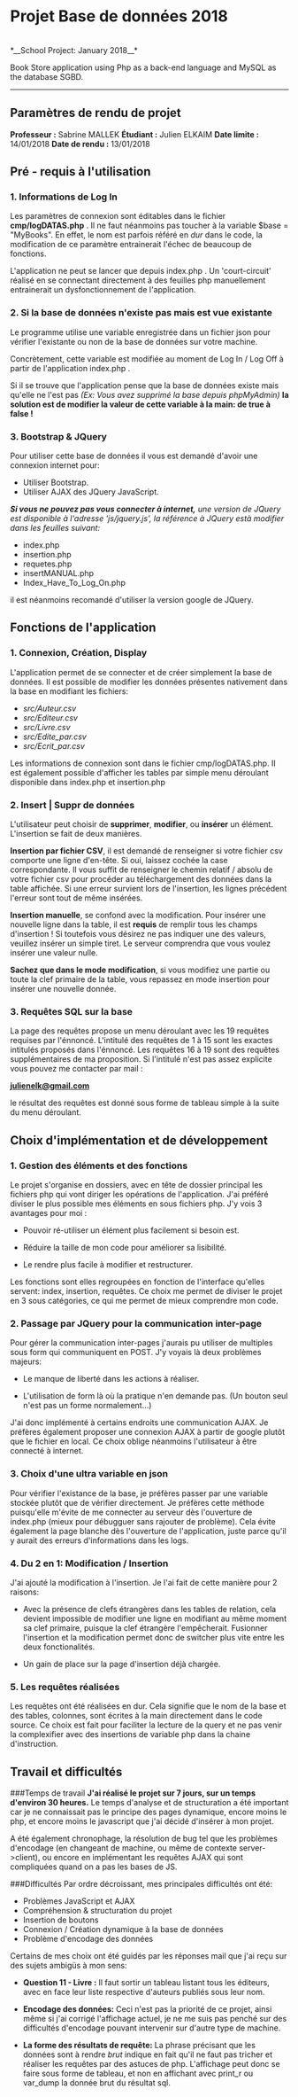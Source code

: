 Projet Base de données 2018
===========================
<br>
*__School Project: January 2018__*

Book Store application using Php as a back-end language and MySQL as the database SGBD.


____
Paramètres de rendu de projet
-----------------------------

**Professeur :** Sabrine MALLEK
**Étudiant :** Julien ELKAIM
**Date limite :** 14/01/2018
**Date de rendu :** 13/01/2018



Pré - requis à l'utilisation
----------------------------


### 1. Informations de Log In

Les paramètres de connexion sont éditables dans le fichier **cmp/logDATAS.php** .
Il ne faut néanmoins pas toucher à la variable $base = "MyBooks". En effet, le nom est parfois référé en *dur* dans le code, la modification de ce paramètre entrainerait l'échec de beaucoup de fonctions.

L'application ne peut se lancer que depuis index.php . Un 'court-circuit' réalisé en se connectant directement à des feuilles php manuellement entrainerait un dysfonctionnement de l'application.

### 2. Si la base de données n'existe pas mais est vue existante

Le programme utilise une variable enregistrée dans un fichier json pour vérifier l'existante ou non de la base de données sur votre machine.

Concrètement, cette variable est modifiée au moment de Log In / Log Off à partir de l'application index.php .

Si il se trouve que l'application pense que la base de données existe mais qu'elle ne l'est pas *(Ex: Vous avez supprimé la base depuis phpMyAdmin)* **la solution est de modifier la valeur de cette variable à la main: de true à false !**

### 3. Bootstrap & JQuery
Pour utiliser cette base de données il vous est demandé d'avoir une connexion internet pour:

* Utiliser Bootstrap.
* Utiliser AJAX des JQuery JavaScript.


_**Si vous ne pouvez pas vous connecter à internet,** une version de JQuery est disponible à l'adresse 'js/jquery.js', la référence à JQuery està modifier dans les feuilles suivant:_

* index.php
* insertion.php
* requetes.php
* insertMANUAL.php
* Index\_Have\_To\_Log\_On.php

il est néanmoins recomandé d'utiliser la version google de JQuery.


Fonctions de l'application
--------------------------
### 1. Connexion, Création, Display

L'application permet de se connecter et de créer simplement la base de données. Il est possible de modifier les données présentes nativement dans la base en modifiant les fichiers:

* *src/Auteur.csv*
* *src/Editeur.csv*
* *src/Livre.csv*
* *src/Edite_par.csv*
* *src/Ecrit_par.csv*

Les informations de connexion sont dans le fichier cmp/logDATAS.php.
Il est également possible d'afficher les tables par simple menu déroulant disponible dans index.php et insertion.php

### 2. Insert | Suppr de données

L'utilisateur peut choisir de **supprimer**, **modifier**, ou **insérer** un élément. L'insertion se fait de deux manières.

**Insertion par fichier CSV**, il est demandé de renseigner si votre fichier csv comporte une ligne d'en-tête. Si oui, laissez cochée la case correspondante. Il vous suffit de renseigner le chemin relatif / absolu de votre fichier csv pour procéder au téléchargement des données dans la table affichée. Si une erreur survient lors de l'insertion, les lignes précédent l'erreur sont tout de même insérées.

**Insertion manuelle**, se confond avec la modification. Pour insérer une nouvelle ligne dans la table, il est **requis** de remplir tous les champs d'insertion ! Si toutefois vous désirez ne pas indiquer une des valeurs, veuillez insérer un simple tiret.
Le serveur comprendra que vous voulez insérer une valeur nulle.

**Sachez que dans le mode modification**, si vous modifiez une partie ou toute la clef primaire de la table, vous repassez en mode insertion pour insérer une nouvelle donnée.

### 3. Requêtes SQL sur la base

La page des requêtes propose un menu déroulant avec les 19 requêtes requises par l'énnoncé. L'intitulé des requêtes de 1 à 15 sont les exactes intitulés proposés dans l'énnoncé. Les requêtes 16 à 19 sont des requêtes supplémentaires de ma proposition. Si l'intitulé n'est pas assez explicite vous pouvez me contacter par mail :

**julienelk@gmail.com**

le résultat des requêtes est donné sous forme de tableau simple à la suite du menu déroulant.

Choix d'implémentation et de développement
---------------------------

### 1. Gestion des éléments et des fonctions

Le projet s'organise en dossiers, avec en tête de dossier principal les fichiers php qui vont diriger les opérations de l'application. J'ai préféré diviser le plus possible mes éléments en sous fichiers php. J'y vois 3 avantages pour moi :

* Pouvoir ré-utiliser un élément plus facilement si besoin est.

* Réduire la taille de mon code pour améliorer sa lisibilité.

* Le rendre plus facile à modifier et restructurer.

Les fonctions sont elles regroupées en fonction de l'interface qu'elles servent: index, insertion, requêtes. Ce choix me permet de diviser le projet en 3 sous catégories, ce qui me permet de mieux comprendre mon code.

### 2. Passage par JQuery pour la communication inter-page

Pour gérer la communication inter-pages j'aurais pu utiliser de multiples sous form qui communiquent en POST. J'y voyais là deux problèmes majeurs:

* Le manque de liberté dans les actions à réaliser.

* L'utilisation de form là où la pratique n'en demande pas. (Un bouton seul n'est pas un forme normalement...)

J'ai donc implémenté à certains endroits une communication AJAX. Je préfères également proposer une connexion AJAX à partir de google plutôt que le fichier en local. Ce choix oblige néanmoins l'utilisateur à être connecté à internet.

### 3. Choix d'une ultra variable en json

Pour vérifier l'existance de la base, je préfères passer par une variable stockée plutôt que de vérifier directement. Je préfères cette méthode puisqu'elle m'évite de me connecter au serveur dès l'ouverture de index.php (mieux pour débugguer sans rajouter de problème). Cela évite également la page blanche dès l'ouverture de l'application, juste parce qu'il y aurait des erreurs d'informations dans les logs.

### 4. Du 2 en 1: Modification / Insertion

J'ai ajouté la modification à l'insertion. Je l'ai fait de cette manière pour 2 raisons:

* Avec la présence de clefs étrangères dans les tables de relation, cela devient impossible de modifier une ligne en modifiant au même moment sa clef primaire, puisque la clef étrangère l'empêcherait. Fusionner l'insertion et la modification permet donc de switcher plus vite entre les deux fonctionalités.

* Un gain de place sur la page d'insertion déjà chargée.

### 5. Les requêtes réalisées

Les requêtes ont été réalisées en dur. Cela signifie que le nom de la base et des tables, colonnes, sont écrites à la main directement dans le code source. Ce choix est fait pour faciliter la lecture de la query et ne pas venir la complexifier avec des insertions de variable php dans la chaine d'instruction.


Travail et difficultés
----------------------

###Temps de travail
**J'ai réalisé le projet sur 7 jours, sur un temps d'environ 30 heures.**
Le temps d'analyse et de structuration a été important car je ne connaissait pas le principe des pages dynamique, encore moins le php, et encore moins le javascript que j'ai décidé d'insérer à mon projet.

A été également chronophage, la résolution de bug tel que les problèmes d'encodage (en changeant de machine, ou même de contexte server->client), ou encore en implémentant les requêtes AJAX qui sont compliquées quand on a pas les bases de JS.

###Difficultés
Par ordre décroissant, mes principales difficultés ont été:

* Problèmes JavaScript et AJAX
* Compréhension & structuration du projet
* Insertion de boutons
* Connexion / Création dynamique à la base de données
* Problème d'encodage des données

Certains de mes choix ont été guidés par les réponses mail que j'ai reçu sur des sujets ambigüs à mon sens:

* **Question 11 - Livre :** Il faut sortir un tableau listant tous les éditeurs, avec en face leur liste respective d'auteurs publiés sous leur nom.

* **Encodage des données:** Ceci n'est pas la priorité de ce projet, ainsi même si j'ai corrigé l'affichage actuel, je ne me suis pas penché sur des difficultés d'encodage pouvant intervenir sur d'autre type de machine.

* **La forme des résultats de requête:** La phrase précisant que les données sont à rendre *brut* indique en fait qu'il ne faut pas tricher et réaliser les requêtes par des astuces de php. L'affichage peut donc se faire sous forme de tableau, et non en affichant avec print_r ou var_dump la donnée brut du résultat sql.


